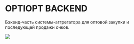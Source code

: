# OPTIOPT BACKEND
Бэкенд-часть системы-аггрегатора для оптовой закупки и последующей продажи очков.

![](https://encrypted-tbn0.gstatic.com/images?q=tbn:ANd9GcTBRB_JbVYS0TftC4bQBBRd4lD-YiziTYhzl6jsPU4T7yOVgabILW-6gn6LERsuBL1z3j4&usqp=CAU) 

